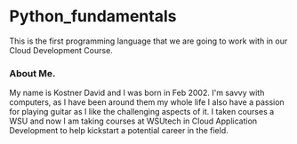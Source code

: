 # Python_fundamentals

This is the first programming language that we are going to work with in our Cloud Development Course.

### About Me.
 My name is Kostner David and I was born in Feb 2002. I'm savvy with computers, as I have been around them my whole life
I also have a passion for playing guitar as I like the challenging aspects of it.
I taken courses a WSU and now I am taking courses at WSUtech in Cloud Application Development to help kickstart a potential career in the field.
 
